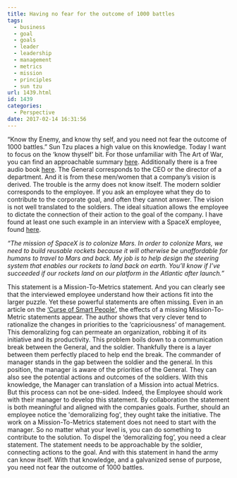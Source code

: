 ```yaml
---
title: Having no fear for the outcome of 1000 battles
tags:
  - business
  - goal
  - goals
  - leader
  - leadership
  - management
  - metrics
  - mission
  - principles
  - sun tzu
url: 1439.html
id: 1439
categories:
  - Perspective
date: 2017-02-14 16:31:56
---
```


“Know thy Enemy, and know thy self, and you need not fear the outcome of 1000 battles.” Sun Tzu places a high value on this knowledge. Today I want to focus on the ‘know thyself’ bit. For those unfamiliar with The Art of War, you can find an approachable summary [here](https://www.youtube.com/watch?v=BOLXv3nqDkI). Additionally there is a free audio book [here](https://librivox.org/the-art-of-war-by-sun-tzu). The General corresponds to the CEO or the director of a department. And it is from these men/women that a company’s vision is derived. The trouble is the army does not know itself. The modern soldier corresponds to the employee. If you ask an employee what they do to contribute to the corporate goal, and often they cannot answer. The vision is not well translated to the soldiers. The ideal situation allows the employee to dictate the connection of their action to the goal of the company. I have found at least one such example in an interview with a SpaceX employee, found [here](https://blog.ycombinator.com/the-second-job-of-a-startup-ceo/).

_“The mission of SpaceX is to colonize Mars. In order to colonize Mars, we need to build reusable rockets because it will otherwise be unaffordable for humans to travel to Mars and back. My job is to help design the steering system that enables our rockets to land back on earth. You’ll know if I’ve succeeded if our rockets land on our platform in the Atlantic after launch.”_

This statement is a Mission-To-Metrics statement. And you can clearly see that the interviewed employee understand how their actions fit into the larger puzzle. Yet these powerful statements are often missing. Even in an article on the [‘Curse of Smart People’](http://apenwarr.ca/log/?m=201407#01), the effects of a missing Mission-To-Metric statements appear. The author shows that very clever tend to rationalize the changes in priorities to the ‘capriciousness’ of management. This demoralizing fog can permeate an organization, robbing it of its initiative and its productivity. This problem boils down to a communication break between the General, and the soldier. Thankfully there is a layer between them perfectly placed to help end the break. The commander of manager stands in the gap between the soldier and the general. In this position, the manager is aware of the priorities of the General. They can also see the potential actions and outcomes of the soldiers. With this knowledge, the Manager can translation of a Mission into actual Metrics. But this process can not be one-sided. Indeed, the Employee should work with their manager to develop this statement. By collaboration the statement is both meaningful and aligned with the companies goals. Further, should an employee notice the 'demoralizing fog', they ought take the initiative. The work on a Mission-To-Metrics statement does not need to start with the manager. So no matter what your level is, you can do something to contribute to the solution. To dispel the ‘demoralizing fog’, you need a clear statement. The statement needs to be approachable by the soldier, connecting actions to the goal. And with this statement in hand the army can know itself. With that knowledge, and a galvanized sense of purpose, you need not fear the outcome of 1000 battles.